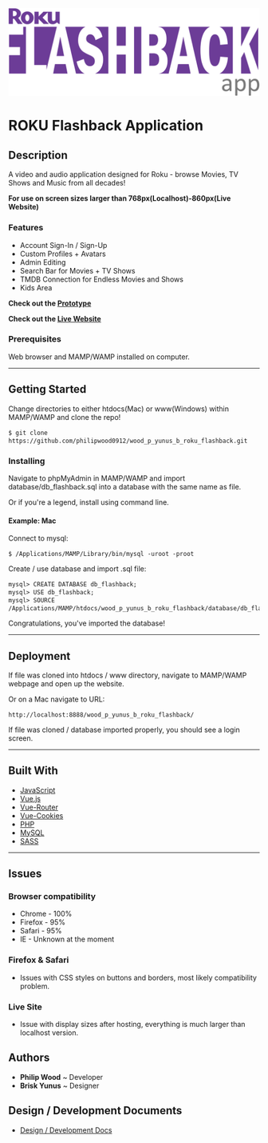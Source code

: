 ![logo](images/roku_logo.png)

# ROKU Flashback Application

## Description

A video and audio application designed for Roku - browse Movies, TV Shows and Music from all decades!  

**For use on screen sizes larger than 768px(Localhost)-860px(Live Website)**

### Features
* Account Sign-In / Sign-Up
* Custom Profiles + Avatars
* Admin Editing
* Search Bar for Movies + TV Shows
* TMDB Connection for Endless Movies and Shows
* Kids Area

**Check out the <a href="https://invis.io/RQWCOICTE73" target="_blank">Prototype</a>**

**Check out the <a href="https://flashback.philipwood.online" target="_blank">Live Website</a>**

### Prerequisites

Web browser and MAMP/WAMP installed on computer.

----------

## Getting Started

Change directories to either htdocs(Mac) or www(Windows) within MAMP/WAMP and clone the repo!
```
$ git clone https://github.com/philipwood0912/wood_p_yunus_b_roku_flashback.git
```
### Installing

Navigate to phpMyAdmin in MAMP/WAMP and import database/db_flashback.sql into a database with the same name as file.

Or if you're a legend, install using command line.

#### Example: Mac
Connect to mysql:
```
$ /Applications/MAMP/Library/bin/mysql -uroot -proot
```
Create / use database and import .sql file:
```
mysql> CREATE DATABASE db_flashback;
mysql> USE db_flashback;
mysql> SOURCE /Applications/MAMP/htdocs/wood_p_yunus_b_roku_flashback/database/db_flashback.sql;
```
Congratulations, you've imported the database!

--------
## Deployment

If file was cloned into htdocs / www directory, navigate to MAMP/WAMP webpage and open up the website.

Or on a Mac navigate to URL:
```
http://localhost:8888/wood_p_yunus_b_roku_flashback/
```

If file was cloned / database imported properly, you should see a login screen.

--------
## Built With

* <a href="https://developer.mozilla.org/en-US/docs/Web/JavaScript" target="_blank">JavaScript</a>  
* <a href="https://vuejs.org/v2/api/" target="_blank">Vue.js</a>
* <a href="https://router.vuejs.org/api/" target="_blank">Vue-Router</a>
* <a href="https://www.npmjs.com/package/vue-cookies" target="_blank">Vue-Cookies</a>
* <a href="https://www.php.net/docs.php" target="_blank">PHP</a>
* <a href="https://dev.mysql.com/doc/" target="_blank">MySQL</a>
* <a href="https://sass-lang.com/documentation" target="_blank">SASS</a>

--------------
## Issues

### Browser compatibility

* Chrome - 100%
* Firefox - 95%
* Safari - 95%
* IE - Unknown at the moment

### Firefox & Safari

* Issues with CSS styles on buttons and borders, most likely compatibility problem.

### Live Site

* Issue with display sizes after hosting, everything is much larger than localhost version.

## Authors

* **Philip Wood** ~ Developer
* **Brisk Yunus** ~ Designer

## Design / Development Documents

* <a href="https://drive.google.com/open?id=1fnphM3YjfE49DG0pja3jp-6gZ1Wdp7yJ" target="_blank">Design / Development Docs</a>

